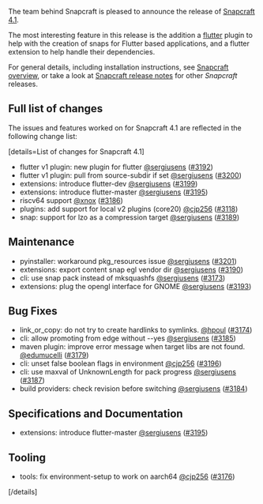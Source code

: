 The team behind Snapcraft is pleased to announce the release of [Snapcraft 4.1](https://github.com/snapcore/snapcraft/releases/tag/4.1).

The most interesting feature in this release is the addition a [flutter](/t/the-flutter-plugin/18746) plugin to help with the creation of snaps for Flutter based applications, and a flutter extension to help handle their dependencies.

For general details, including installation instructions, see [Snapcraft overview](/t/snapcraft-overview/8940), or take a look at [Snapcraft release notes](/t/snapcraft-release-notes/10721) for other *Snapcraft* releases.

## Full list of changes

The issues and features worked on for Snapcraft 4.1 are reflected in the following change list:

[details=List of changes for Snapcraft 4.1]
</br>

-   flutter v1 plugin: new plugin for flutter [@sergiusens](https://github.com/sergiusens) ([#3192](https://github.com/snapcore/snapcraft/pull/3192))
-   flutter v1 plugin: pull from source-subdir if set [@sergiusens](https://github.com/sergiusens) ([#3200](https://github.com/snapcore/snapcraft/pull/3200))
-   extensions: introduce flutter-dev [@sergiusens](https://github.com/sergiusens) ([#3199](https://github.com/snapcore/snapcraft/pull/3199))
-   extensions: introduce flutter-master [@sergiusens](https://github.com/sergiusens) ([#3195](https://github.com/snapcore/snapcraft/pull/3195))
-   riscv64 support [@xnox](https://github.com/xnox) ([#3186](https://github.com/snapcore/snapcraft/pull/3186))
-   plugins: add support for local v2 plugins (core20) [@cjp256](https://github.com/cjp256) ([#3118](https://github.com/snapcore/snapcraft/pull/3118))
-   snap: support for lzo as a compression target [@sergiusens](https://github.com/sergiusens) ([#3189](https://github.com/snapcore/snapcraft/pull/3189))

Maintenance
-----------

-   pyinstaller: workaround pkg_resources issue [@sergiusens](https://github.com/sergiusens) ([#3201](https://github.com/snapcore/snapcraft/pull/3201))
-   extensions: export content snap egl vendor dir [@sergiusens](https://github.com/sergiusens) ([#3190](https://github.com/snapcore/snapcraft/pull/3190))
-   cli: use snap pack instead of mksquashfs [@sergiusens](https://github.com/sergiusens) ([#3173](https://github.com/snapcore/snapcraft/pull/3173))
-   extensions: plug the opengl interface for GNOME [@sergiusens](https://github.com/sergiusens) ([#3193](https://github.com/snapcore/snapcraft/pull/3193))

Bug Fixes
---------

-   link_or_copy: do not try to create hardlinks to symlinks. [@hpoul](https://github.com/hpoul) ([#3174](https://github.com/snapcore/snapcraft/pull/3174))
-   cli: allow promoting from edge without --yes [@sergiusens](https://github.com/sergiusens) ([#3185](https://github.com/snapcore/snapcraft/pull/3185))
-   maven plugin: improve error message when target libs are not found. [@edumucelli](https://github.com/edumucelli) ([#3179](https://github.com/snapcore/snapcraft/pull/3179))
-   cli: unset false boolean flags in environment [@cjp256](https://github.com/cjp256) ([#3196](https://github.com/snapcore/snapcraft/pull/3196))
-   cli: use maxval of UnknownLength for pack progress [@sergiusens](https://github.com/sergiusens) ([#3187](https://github.com/snapcore/snapcraft/pull/3187))
-   build providers: check revision before switching [@sergiusens](https://github.com/sergiusens) ([#3184](https://github.com/snapcore/snapcraft/pull/3184))

Specifications and Documentation
--------------------------------

-   extensions: introduce flutter-master [@sergiusens](https://github.com/sergiusens) ([#3195](https://github.com/snapcore/snapcraft/pull/3195))

Tooling
-------

-   tools: fix environment-setup to work on aarch64 [@cjp256](https://github.com/cjp256) ([#3176](https://github.com/snapcore/snapcraft/pull/3176))

[/details]